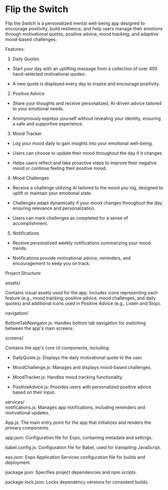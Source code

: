 # Flip the Switch

Flip the Switch is a personalized mental well-being app designed to encourage positivity, build resilience, and help users manage their emotions through motivational quotes, positive advice, mood tracking, and adaptive mood-based challenges.

Features:
1. Daily Quotes

- Start your day with an uplifting message from a collection of over 400 hand-selected motivational quotes.

- A new quote is displayed every day to inspire and encourage positivity.

2. Positive Advice

- Share your thoughts and receive personalized, AI-driven advice tailored to your emotional needs.

- Anonymously express yourself without revealing your identity, ensuring a safe and supportive experience.

3. Mood Tracker

- Log your mood daily to gain insights into your emotional well-being.

- Users can choose to update their mood throughout the day if it changes.

- Helps users reflect and take proactive steps to improve their negative mood or continue feeling their positive mood.

4. Mood Challenges

- Receive a challenge utilizing AI tailored to the mood you log, designed to uplift or maintain your emotional state.

- Challenges adapt dynamically if your mood changes throughout the day, ensuring relevance and personalization.

- Users can mark challenges as completed for a sense of accomplishment.

5. Notifications

- Receive personalized weekly notifications summarizing your mood trends.

- Notifications provide motivational advice, reminders, and encouragement to keep you on track.

Project Structure:

assets/  

Contains visual assets used for the app. Includes icons representing each feature (e.g., mood tracking, positive advice, mood challenges, and daily quotes) and additional icons used in Positive Advice (e.g., Listen and Stop).

navigation/  

BottomTabNavigator.js: Handles bottom tab navigation for switching between the app's main screens.

screens/ 

Contains the app's core UI components, including:

- DailyQuote.js: Displays the daily motivational quote to the user.  

- MoodChallenge.js: Manages and displays mood-based challenges.  

- MoodTracker.js: Handles mood tracking functionality.  

- PositiveAdvice.js: Provides users with personalized positive advice based on their input.

services/  
notifications.js: Manages app notifications, including reminders and motivational updates.

App.js: The main entry point for the app that initializes and renders the primary components.

app.json: Configuration file for Expo, containing metadata and settings.

babel.config.js: Configuration file for Babel, used for transpiling JavaScript.

eas.json: Expo Application Services configuration file for builds and deployment.

package.json: Specifies project dependencies and npm scripts.

package-lock.json: Locks dependency versions for consistent builds.
